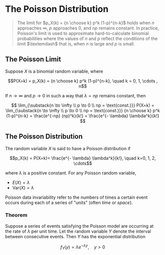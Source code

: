 # The Poisson Distribution

> The limit for $p_X(k) = {n \choose k} p^k (1-p)^{n-k}$ holds when $n$ approaches $\infty$, $p$ approaches $0$, and $np$ remains constant. In practice, Poisson's limit is used to approximate hard-to-calculate binomial probabilities where the values of $n$ and $p$ reflect the conditions of the limit $\textemdash$ that is, when $n$ is large and $p$ is small.

## The Poisson Limit

Suppose $X$ is a binomial random variable, where

$$P(X=k) = p_X(k) = {n \choose k} p^k (1-p)^{n-k}, \quad k = 0, 1, \cdots , n$$

If $n \to \infty$ and $p \to 0$ in such a way that $\lambda = np$ remains constant, then

$$
\lim_{\substack{n \to \infty \\ 
p \to 0 \\ 
np = \text{const.}}} P(X=k) = 
\lim_{\substack{n \to \infty \\ 
p \to 0 \\ 
np = \text{const.}}} 
{n \choose k} p^k (1-p)^{n-k} = \frac{e^{-np} (np)^k}{k!} = \frac{e^{- \lambda} \lambda^k}{k!}
$$

## The Poisson Distribution

The random variable $X$ is said to have a Poisson distribution if

$$p_X(k) = P(X=k)= \frac{e^{- \lambda} \lambda^k}{k!}, \quad k=0, 1, 2, \cdots$$

where $\lambda$ is a positive constant. For any Poisson random variable,
- $E(X) = \lambda$
- $\text{Var}(X) = \lambda$

Poisson data invariability refer to the numbers of times a certain event occurs during each of a series of "units" (often *time* or *space*).

### Theorem

Suppose a series of events satisfying the Poisson model are occurring at the rate of $\lambda$ per unit time. Let the random variable $Y$ denote the interval between consecutive events. Then $Y$ has the exponential distribution

$$f_Y(y) = \lambda e^{- \lambda y}, \quad y > 0$$
